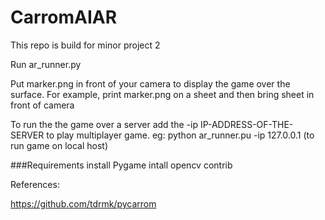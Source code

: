 # CarromAIAR
This repo is build for minor project 2 

Run ar_runner.py

Put marker.png in front of your camera to display the game over the surface. For example, print marker.png on a sheet and then bring sheet in front of camera

To run the the game over a server add the -ip IP-ADDRESS-OF-THE-SERVER to play multiplayer game.
eg: python ar_runner.pu -ip 127.0.0.1 (to run game on local host)

###Requirements 
install Pygame 
intall opencv contrib

References:

https://github.com/tdrmk/pycarrom
